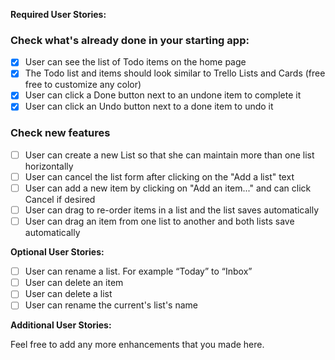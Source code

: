 **Required User Stories:**

### Check what's already done in your starting app:

- [x] User can see the list of Todo items on the home page
- [x] The Todo list and items should look similar to Trello Lists and Cards (free free to customize any color)
- [x] User can click a Done button next to an undone item to complete it
- [x] User can click an Undo button next to a done item to undo it

### Check new features

- [ ] User can create a new List so that she can maintain more than one list horizontally
- [ ] User can cancel the list form after clicking on the "Add a list" text
- [ ] User can add a new item by clicking on "Add an item..." and can click Cancel if desired
- [ ] User can drag to re-order items in a list and the list saves automatically
- [ ] User can drag an item from one list to another and both lists save automatically

**Optional User Stories:**

- [ ] User can rename a list. For example “Today” to “Inbox”
- [ ] User can delete an item
- [ ] User can delete a list
- [ ] User can rename the current's list's name

**Additional User Stories:**

Feel free to add any more enhancements that you made here.